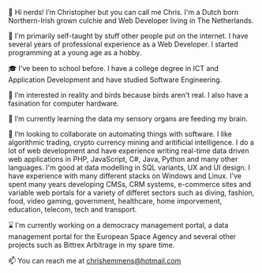 👋 Hi nerds! I’m Christopher but you can call me Chris. I'm a Dutch born Northern-Irish grown culchie and Web Developer living in The Netherlands.

📑 I'm primarily self-taught by stuff other people put on the internet. I have several years of professional experience as a Web Developer. I started programming at a young age as a hobby.

🎓 I've been to school before. I have a college degree in ICT and Application Development and have studied Software Engineering.

👀 I’m interested in reality and birds because birds aren't real. I also have a fasination for computer hardware.

🌱 I’m currently learning the data my sensory organs are feeding my brain.

💞️ I’m looking to collaborate on automating things with software. I like algorithmic trading, crypto currency mining and aritificial intelligence. I do a lot of web development and have experience writing real-time data driven web applications in PHP, JavaScript, C#, Java, Python and many other languages. I'm good at data modelling in SQL variants, UX and UI design. I have experience with many different stacks on Windows and Linux. I've spent many years developing CMSs, CRM systems, e-commerce sites and variable web portals for a variety of differet sectors such as diving, fashion, food, video gaming, government, healthcare, home imporvement, education, telecom, tech and transport.

⌛ I'm currently working on a democracy management portal, a data management portal for the European Space Agency and several other projects such as Bittrex Arbitrage in my spare time.

📫 You can reach me at chrishemmens@hotmail.com
